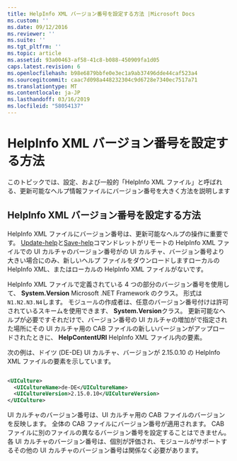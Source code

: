 ```yaml
---
title: HelpInfo XML バージョン番号を設定する方法 |Microsoft Docs
ms.custom: ''
ms.date: 09/12/2016
ms.reviewer: ''
ms.suite: ''
ms.tgt_pltfrm: ''
ms.topic: article
ms.assetid: 93a00463-af58-41c8-b088-450909fa1d05
caps.latest.revision: 6
ms.openlocfilehash: b98e6879bbfe0e3ec1a9ab37496dde44caf523a4
ms.sourcegitcommit: caac7d098a448232304c9d6728e7340ec7517a71
ms.translationtype: MT
ms.contentlocale: ja-JP
ms.lasthandoff: 03/16/2019
ms.locfileid: "58054137"
---
```

# <a name="how-to-set-helpinfo-xml-version-numbers"></a>HelpInfo XML バージョン番号を設定する方法

このトピックでは、設定、および一般的「HelpInfo XML ファイル」と呼ばれる、更新可能なヘルプ情報ファイルにバージョン番号を大きく方法を説明します

## <a name="how-to-set-helpinfo-xml-version-numbers"></a>HelpInfo XML バージョン番号を設定する方法

HelpInfo XML ファイルにバージョン番号は、更新可能なヘルプの操作に重要です。
[Update-help](/powershell/module/Microsoft.PowerShell.Core/Update-Help)と[Save-help](/powershell/module/Microsoft.PowerShell.Core/Save-Help)コマンドレットがリモートの HelpInfo XML ファイルでの UI カルチャのバージョン番号がの UI カルチャ、バージョン番号より大きい場合にのみ、新しいヘルプ ファイルをダウンロードしますローカルの HelpInfo XML、またはローカルの HelpInfo XML ファイルがないです。

HelpInfo XML ファイルで定義されている 4 つの部分のバージョン番号を使用して、 **System.Version** Microsoft .NET Framework のクラス。 形式は`N1.N2.N3.N4`します。 モジュールの作成者は、任意のバージョン番号付けは許可されているスキームを使用できます、 **System.Version**クラス。 更新可能なヘルプが必要ですそれだけで、バージョン番号の UI カルチャの増加がで指定された場所にその UI カルチャ用の CAB ファイルの新しいバージョンがアップロードされたときに、 **HelpContentURI** HelpInfo XML ファイル内の要素。

次の例は、ドイツ (DE-DE) UI カルチャ、バージョンが 2.15.0.10 の HelpInfo XML ファイルの要素を示しています。

```xml

<UICulture>
  <UICultureName>de-DE</UICultureName>
  <UICultureVersion>2.15.0.10</UICultureVersion>
</UICulture>
```

UI カルチャのバージョン番号は、UI カルチャ用の CAB ファイルのバージョンを反映します。 全体の CAB ファイルにバージョン番号が適用されます。 CAB ファイルに別のファイルの異なるバージョン番号を設定することはできません。 各 UI カルチャのバージョン番号は、個別が評価され、モジュールがサポートするその他の UI カルチャのバージョン番号は関係なく必要があります。